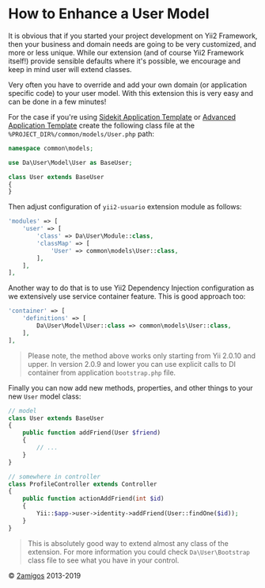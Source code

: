 How to Enhance a User Model
===========================

It is obvious that if you started your project development on Yii2 Framework, then your business and domain needs
are going to be very customized, and more or less unique. While our extension (and of course Yii2 Framework itself!)
provide sensible defaults where it's possible, we encourage and keep in mind user will extend classes.

Very often you have to override and add your own domain (or application specific code) to your user model. With this
extension this is very easy and can be done in a few minutes!

For the case if you're using [Sidekit Application Template](../installation/sidekit-application-template.md) or
[Advanced Application Template](../installation/advanced-application-template.md) create the following class file
at the `%PROJECT_DIR%/common/models/User.php` path:

```php
namespace common\models;

use Da\User\Model\User as BaseUser;

class User extends BaseUser
{
}
```

Then adjust configuration of `yii2-usuario` extension module as follows:

```php
'modules' => [
    'user' => [
        'class' => Da\User\Module::class,
        'classMap' => [
            'User' => common\models\User::class,
        ],
    ],
],
```

Another way to do that is to use Yii2 Dependency Injection configuration as we extensively use service container
feature. This is good approach too:

```php
'container' => [
    'definitions' => [
        Da\User\Model\User::class => common\models\User::class,
    ],
],
```

> Please note, the method above works only starting from Yii 2.0.10 and upper. In version 2.0.9 and lower you can
> use explicit calls to DI container from application `bootstrap.php` file.

Finally you can now add new methods, properties, and other things to your new `User` model class:

```php
// model
class User extends BaseUser
{
    public function addFriend(User $friend)
    {
        // ...
    }
}

// somewhere in controller
class ProfileController extends Controller
{
    public function actionAddFriend(int $id)
    {
        Yii::$app->user->identity->addFriend(User::findOne($id));
    }
}
```

> This is absolutely good way to extend almost any class of the extension. For more information you could
> check `Da\User\Bootstrap` class file to see what you have in your control.

© [2amigos](http://www.2amigos.us/) 2013-2019
